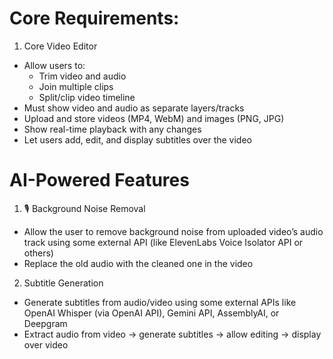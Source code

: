 
# Core Requirements:
1. Core Video Editor
- Allow users to:
    - Trim video and audio
    - Join multiple clips
    - Split/clip video timeline
- Must show video and audio as separate layers/tracks
- Upload and store videos (MP4, WebM) and images (PNG, JPG)
- Show real-time playback with any changes
- Let users add, edit, and display subtitles over the video

# AI-Powered Features
1. 🎙 Background Noise Removal
- Allow the user to remove background noise from uploaded video’s audio track using
some external API (like ElevenLabs Voice Isolator API or others)
- Replace the old audio with the cleaned one in the video
2. Subtitle Generation
- Generate subtitles from audio/video using some external APIs like OpenAI Whisper (via
OpenAI API), Gemini API, AssemblyAI, or Deepgram
- Extract audio from video → generate subtitles → allow editing → display over video

